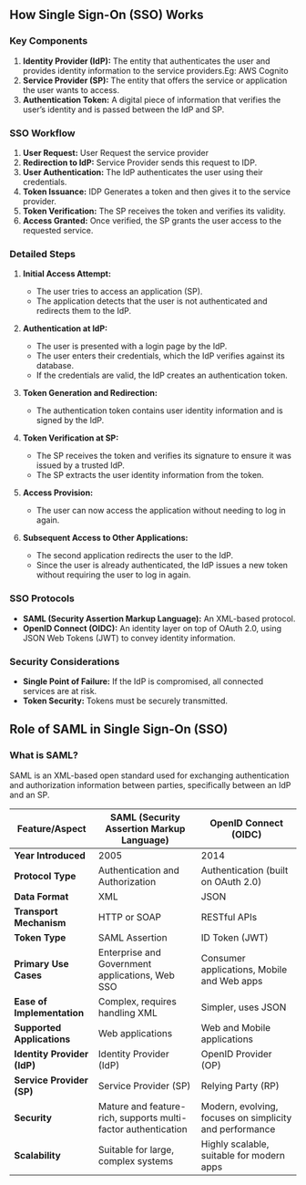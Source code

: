 ## **How Single Sign-On (SSO) Works**
 

### **Key Components**

1. **Identity Provider (IdP):** The entity that authenticates the user and provides identity information to the service providers.Eg: AWS Cognito
2. **Service Provider (SP):** The entity that offers the service or application the user wants to access.
3. **Authentication Token:** A digital piece of information that verifies the user’s identity and is passed between the IdP and SP.

### **SSO Workflow**

1. **User Request:** User Request the service provider
2. **Redirection to IdP:** Service Provider sends this request to IDP.
3. **User Authentication:** The IdP authenticates the user using their credentials.
4. **Token Issuance:** IDP Generates a token and then gives it to the service provider.
5. **Token Verification:** The SP receives the token and verifies its validity.
6. **Access Granted:** Once verified, the SP grants the user access to the requested service.

### **Detailed Steps**

1. **Initial Access Attempt:**
   - The user tries to access an application (SP).
   - The application detects that the user is not authenticated and redirects them to the IdP.

2. **Authentication at IdP:**
   - The user is presented with a login page by the IdP.
   - The user enters their credentials, which the IdP verifies against its database.
   - If the credentials are valid, the IdP creates an authentication token.

3. **Token Generation and Redirection:**
   - The authentication token contains user identity information and is signed by the IdP.

4. **Token Verification at SP:**
   - The SP receives the token and verifies its signature to ensure it was issued by a trusted IdP.
   - The SP extracts the user identity information from the token.

5. **Access Provision:**
   - The user can now access the application without needing to log in again.

6. **Subsequent Access to Other Applications:**
   - The second application redirects the user to the IdP.
   - Since the user is already authenticated, the IdP issues a new token without requiring the user to log in again.

### **SSO Protocols**

- **SAML (Security Assertion Markup Language):** An XML-based protocol.
- **OpenID Connect (OIDC):** An identity layer on top of OAuth 2.0, using JSON Web Tokens (JWT) to convey identity information.


### **Security Considerations**

- **Single Point of Failure:** If the IdP is compromised, all connected services are at risk. 
- **Token Security:** Tokens must be securely transmitted.

## **Role of SAML in Single Sign-On (SSO)**
### **What is SAML?**

SAML is an XML-based open standard used for exchanging authentication and authorization information between parties, specifically between an IdP and an SP. 


| Feature/Aspect              | SAML (Security Assertion Markup Language) | OpenID Connect (OIDC)                      |
|-----------------------------|-------------------------------------------|-------------------------------------------|
| **Year Introduced**         | 2005                                      | 2014                                      |
| **Protocol Type**           | Authentication and Authorization          | Authentication (built on OAuth 2.0)       |
| **Data Format**             | XML                                       | JSON                                      |
| **Transport Mechanism**     | HTTP or SOAP                              | RESTful APIs                              |
| **Token Type**              | SAML Assertion                            | ID Token (JWT)                            |
| **Primary Use Cases**       | Enterprise and Government applications, Web SSO | Consumer applications, Mobile and Web apps |
| **Ease of Implementation**  | Complex, requires handling XML            | Simpler, uses JSON                        |
| **Supported Applications**  | Web applications                          | Web and Mobile applications               |
| **Identity Provider (IdP)** | Identity Provider (IdP)                   | OpenID Provider (OP)                      |
| **Service Provider (SP)**   | Service Provider (SP)                     | Relying Party (RP)                        |
| **Security**                | Mature and feature-rich, supports multi-factor authentication | Modern, evolving, focuses on simplicity and performance |
| **Scalability**             | Suitable for large, complex systems       | Highly scalable, suitable for modern apps |


